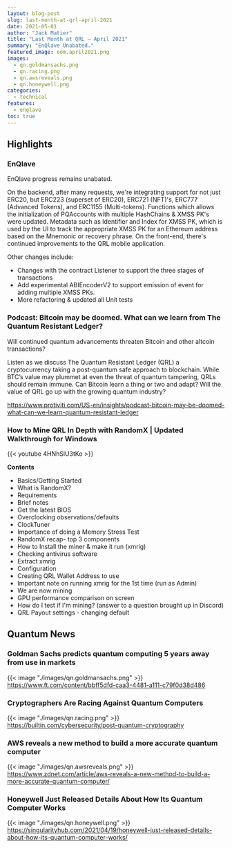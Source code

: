 ```yaml
---
layout: blog-post
slug: last-month-at-qrl-april-2021
date: 2021-05-01
author: "Jack Matier"
title: "Last Month at QRL — April 2021"
summary: "EnQlave Unabated."
featured_image: eom.april2021.png
images:
  - qn.goldmansachs.png
  - qn.racing.png
  - qn.awsreveals.png
  - qn.honeywell.png
categories:
  - technical
features:
  - enqlave
toc: true
---
```


## Highlights

### EnQlave

EnQlave progress remains unabated. 

On the backend, after many requests, we're integrating support for not just ERC20, but ERC223 (superset of ERC20), ERC721 (NFT)'s, ERC777 (Advanced Tokens), and ERC1155 (Multi-tokens). Functions which allows the initialization of PQAccounts with multiple HashChains & XMSS PK's were updated. Metadata such as Identifier and Index for XMSS PK, which is used by the UI to track the appropriate XMSS PK for an Ethereum address based on the Mnemonic or recovery phrase. On the front-end, there's continued improvements to the QRL mobile application.

Other changes include:

- Changes with the contract Listener to support the three stages of transactions
- Add experimental ABIEncoderV2 to support emission of event for adding multiple XMSS PKs.
- More refactoring & updated all Unit tests

### Podcast: Bitcoin may be doomed. What can we learn from The Quantum Resistant Ledger?

Will continued quantum advancements threaten Bitcoin and other altcoin transactions? 

Listen as we discuss The Quantum Resistant Ledger (QRL) a cryptocurrency taking a post-quantum safe approach to blockchain. While BTC’s value may plummet at even the threat of quantum tampering, QRLs should remain immune. Can Bitcoin learn a thing or two and adapt? Will the value of QRL go up with the growing quantum industry?

https://www.protiviti.com/US-en/insights/podcast-bitcoin-may-be-doomed-what-can-we-learn-quantum-resistant-ledger

### How to Mine QRL In Depth with RandomX | Updated Walkthrough for Windows

{{< youtube 4HNhSlU3tKo >}}

**Contents**

- Basics/Getting Started
- What is RandomX?
- Requirements
- Brief notes 
- Get the latest BIOS 
- Overclocking observations/defaults
- ClockTuner
- Importance of doing a Memory Stress Test
- RandomX recap- top 3 components
- How to Install the miner & make it run (xmrig)
- Checking antivirus software
- Extract xmrig
- Configuration
- Creating QRL Wallet Address to use
- Important note on running xmrig for the 1st time (run as Admin)
- We are now mining 
- GPU performance comparison on screen
- How do I test if I'm mining? (answer to a question brought up in Discord)
- QRL Payout settings - changing default

## Quantum News

### Goldman Sachs predicts quantum computing 5 years away from use in markets

{{< image "./images/qn.goldmansachs.png" >}} 
https://www.ft.com/content/bbff5dfd-caa3-4481-a111-c79f0d38d486

### Cryptographers Are Racing Against Quantum Computers

{{< image "./images/qn.racing.png" >}}
https://builtin.com/cybersecurity/post-quantum-cryptography

### AWS reveals a new method to build a more accurate quantum computer

{{< image "./images/qn.awsreveals.png" >}}
https://www.zdnet.com/article/aws-reveals-a-new-method-to-build-a-more-accurate-quantum-computer/

### Honeywell Just Released Details About How Its Quantum Computer Works

{{< image "./images/qn.honeywell.png" >}}
https://singularityhub.com/2021/04/19/honeywell-just-released-details-about-how-its-quantum-computer-works/